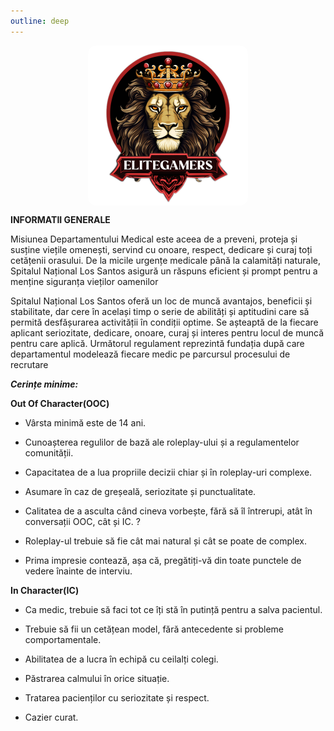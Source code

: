 ```yaml
---
outline: deep
---
```

<img src="../public/elitegamers.png" alt="pozaRegulament" width="256" height="256" style="display: block; margin: 0px auto; border-radius: 1%; border-radius: 5%;">


**INFORMATII GENERALE**

Misiunea Departamentului Medical  este aceea de a preveni, proteja și susține viețile omenești, servind cu onoare, respect, dedicare și curaj toți cetățenii orasului. De la micile urgențe medicale până la calamități naturale, Spitalul Național Los Santos asigură un răspuns eficient și prompt pentru a menține siguranța vieților oamenilor

Spitalul Național Los Santos oferă un loc de muncă avantajos, beneficii și stabilitate, dar cere în același timp o serie de abilități și aptitudini care să permită desfășurarea activității în condiții optime. Se așteaptă de la fiecare aplicant seriozitate, dedicare, onoare, curaj și interes pentru locul de muncă pentru care aplică. Următorul regulament reprezintă fundația după care departamentul modelează fiecare medic pe parcursul procesului de recrutare

***Cerințe minime:***

**Out Of Character(OOC)**

- Vârsta minimă este de 14 ani.

- Cunoașterea regulilor de bază ale roleplay-ului și a regulamentelor comunității.

- Capacitatea de a lua propriile decizii chiar și în roleplay-uri complexe.

- Asumare în caz de greșeală, seriozitate și punctualitate.

- Calitatea de a asculta când cineva vorbește, fără să îl întrerupi, atât în conversații OOC, cât și IC. ?

- Roleplay-ul trebuie să fie cât mai natural și cât se poate de complex.

- Prima impresie contează, așa că, pregătiți-vă din toate punctele de vedere înainte de interviu. 

**In Character(IC)**

- Ca medic, trebuie să faci tot ce îți stă în putință pentru a salva pacientul.

- Trebuie să fii un cetățean model, fără antecedente si probleme comportamentale.

- Abilitatea de a lucra în echipă cu ceilalți colegi.

- Păstrarea calmului în orice situație.

- Tratarea pacienților cu seriozitate și respect.

- Cazier curat. 
